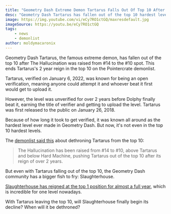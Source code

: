 ```yaml
---
title: "Geometry Dash Extreme Demon Tartarus Falls Out Of Top 10 After 2 Years On Demonlist"
desc: "Geometry Dash Tartarus has fallen out of the top 10 hardest levels ever made on the Pointercrate demonlist."
image: https://img.youtube.com/vi/eCy7RO1ctGQ/maxresdefault.jpg
imageSource: https://youtu.be/eCy7RO1ctGQ
tags:
    - news
    - demonlist
author: moldymacaronix
---
```


Geometry Dash Tartarus, the famous extreme demon, has fallen out of the top 10 after The Hallucination was raised from #14 to the #10 spot. This ends Tartarus's 2 year reign in the top 10 on the Pointercrate demonlist.

Tartarus, verified on January 6, 2022, was known for being an open verification, meaning anyone could attempt it and whoever beat it first would get to upload it.

However, the level was unverified for over 2 years before Dolphy finally beat it, earning the title of verifier and getting to upload the level. Tartarus was first released to the public on January 26, 2018.

Because of how long it took to get verified, it was known all around as the hardest level ever made in Geometry Dash. But now, it's not even in the top 10 hardest levels.

The [demonlist said this](https://twitter.com/demonlistgd/status/1576369348091838465) about dethroning Tartarus from the top 10:

> The Hallucination has been raised from #14 to #10, above Tartarus and below Hard Machine, pushing Tartarus out of the top 10 after its reign of over 2 years.

But even with Tartarus falling out of the top 10, the Geometry Dash community has a bigger fish to fry: Slaughterhouse.

[Slaughterhouse has reigned at the top 1 position for almost a full year](/posts/geometry-dash-slaughterhouse-top-1/), which is incredible for one level nowadays.

With Tartarus leaving the top 10, will Slaughterhouse finally begin its decline? When will it be dethroned?
